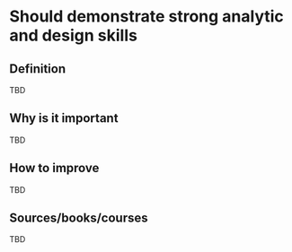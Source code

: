 # Should demonstrate strong analytic and design skills

## Definition

TBD

## Why is it important

TBD

## How to improve

TBD

## Sources/books/courses

TBD